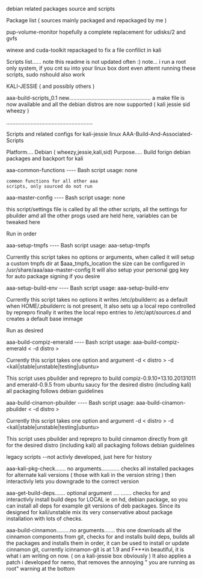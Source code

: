 debian related packages source and scripts

Package list ( sources mainly packaged and repackaged by me )

pup-volume-monitor
hopefully a complete replacement for udisks/2 and gvfs


winexe and cuda-toolkit
repackaged to fix a file confilict in kali













Scripts list...... note this readme is not updated often :)
note... i run a root only system, if you cnt su into your linux
box dont even attemt running these scripts, sudo nshould also work


KALI-JESSIE ( and possibly others )


aaa-build-scripts_0.1
new......................................................
a make file is now available and all the debian distros
are now supported ( kali jessie sid wheezy )


.........................................................

Scripts and related configs for kali-jessie linux
AAA-Build-And-Associated-Scripts

Platform.... Debian ( wheezy,jessie,kali,sid)
Purpose..... Build forign debian packages and backport
for kali

aaa-common-functions
---- Bash script
usage: none

	common functions for all other aaa
	scripts, only sourced do not run

aaa-master-config
---- Bash script
usage: none

  this script/settings file is called
  by all the other scripts, all the settings
  for pbuilder amd all the other progs used
  are held here, variables can be tweaked here

Run in order

aaa-setup-tmpfs
---- Bash script
usage: aaa-setup-tmpfs

  Currently this script takes no
  options or arguments, when called it
  will setup a custom tmpfs dir at 
  $aaa_tmpfs_location
  the size can be configured in 
  /usr/share/aaa/aaa-master-config
  It will also setup your personal
  gpg key for auto package signing
  if you desire

aaa-setup-build-env
---- Bash script
usage: aaa-setup-build-env

  Currently this script takes no options
  it writes /etc/pbuilderrc as a default
  when HOME/.pbuilderrc is not present,
  It also sets up a local repo controlled
  by reprepro finally it writes the local
  repo entries to /etc/apt/sources.d
  and creates a default base immage

Run as desired

aaa-build-compiz-emerald
---- Bash script
usage: aaa-build-compiz-emerald < -d distro >

  Currently this script takes one option
  and argument
  -d < distro >
  -d <kali|stable|unstable|testing|ubuntu>
  
  This script uses pbuilder and reprepro
  to build compiz-0.9.10+13.10.20131011
  and emerald-0.9.5
  from ubuntu saucy for the desired distro
  (including kali)
  all packaging follows debian guidelines

aaa-build-cinamon-pbuilder
---- Bash script
usage: aaa-build-cinamon-pbuilder < -d distro >

  Currently this script takes one option
  and argument
  -d < distro >
  -d <kali|stable|unstable|testing|ubuntu>
  
  This script uses pbuilder and reprepro
  to build cinnamon directly from git
   for the desired distro
  (including kali)
  all packaging follows debian guidelines
  

legacy scripts
--not activly developed, just here for history

aaa-kali-pkg-check....... no arguments............ 
checks all installed packages for alternate kali versions ( those with kali in the version string ) then interactivly lets you downgrade to the correct version

aaa-get-build-deps....... optional argument <package name> .... <package name> ....... 
checks for and interactivly install build deps for LOCAL ie on hd, debian package,
so you can install all deps for example git versions of deb packages. Since its designed for kali/unstable mix its very conservative about
package installation with lots of checks.


aaa-build-cinnamon.........no arguments....... this one downloads all the cinnamon components from git, checks for and installs build deps, builds all the packages and installs them in order,
it can be used to install or update cinnamon git, currently icinnamon-git is at 1.9 and F***in beautiful, it is what i am writing on now. ( on a kali-jessie box obviously )
It also applies a patch i developed for nemo, that removes the annoying " you are running as root" warning at the bottom

